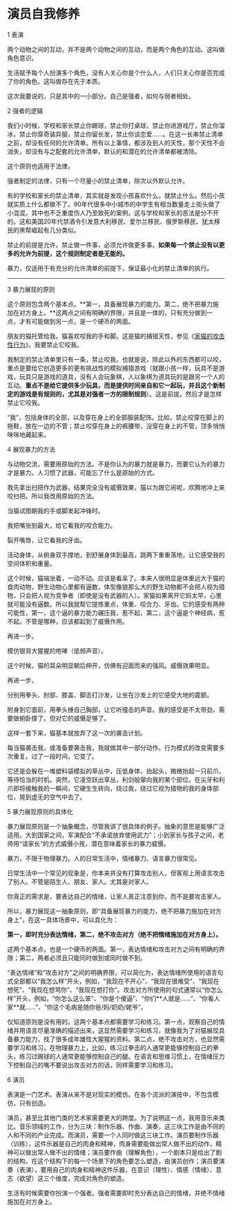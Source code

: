 # 演员自我修养

1 表演

两个动物之间的互动，并不是两个动物之间的互动，而是两个角色的互动。这叫做角色意识。

生活赋予每个人扮演多个角色，没有人关心你是个什么人，人们只关心你是否完成了你的角色。这叫做存在先于本质。

这次我要说的，只是其中的一小部分。自己是强者，如何与弱者相处。

2 强者的逻辑

我们小时候，学校和家长禁止你踢球，禁止你打桌球，禁止你进游戏厅，禁止你溜冰，禁止你穿奇装异服，禁止你留长发，禁止你谈恋爱……。在这一长串禁止清单之前，却没有任何的允许清单。所有以上事情，都涉及到人的天性，那个天性不会消失，却没有与之配套的允许清单，默认的和潜在的允许清单都被清除。

这个原则也适用于法律。

强者制定的法律，只有一个尽量小的禁止清单，除次以外默认允许。

有的学校和家长的禁止清单，其实就是发现小孩喜欢什么，就禁止什么。然后小孩就实质上什么都做不了。90年代很多中小城市的中学生有相当数量走上街头做了小混混，其中也不乏重度伤人乃至致死的案例。这与学校和家长的恶法是分不开的。这和美国20年代禁酒令引发意大利移民、爱尔兰移民、俄罗斯移民、犹太移民的黑帮崛起有几分类似。

禁止的前提是允许。禁止做一件事，必须允许做更多事。**如果每一个禁止没有以更多的允许为前提，这个规则制定者是无能的。**

暴力，仅适用于有充分的允许清单的前提下，保证最小化的禁止清单的执行。  
****

3 暴力展现的原则

这个原则包含两个基本点。**第一，具备展现暴力的能力。第二，绝不把暴力施加在对方身上。**这两点之间有明确的界限，并且是一体的，只有充分做到一点，才有可能做到另一点，是一个硬币的两面。

朋友的猫托管给我。猫喜欢咬我的手和脚。这是猫的捕猎天性，参见《[家猫的攻击性行为](http://mp.weixin.qq.com/s?__biz=MjM5NzE3MTc4Mg==&mid=2651278930&idx=1&sn=aaa72f8c34f43777bad2b2fe4fee2a17&chksm=bd2de97b8a5a606d51ad9b9519e2b22a42f65b7611ae25ad9a23ccdeec70e7daca07129d93cf&scene=21#wechat_redirect)》。我要禁止它咬我。

我制定的禁止清单里只有一条，禁止咬我。也就是说，除此以外的东西都可以咬，重点是要给它创造更多的更有挑战性的模拟捕猎游戏（就跟小孩一样，玩具不是游戏，玩具只是游戏的道具，没有人会玩象棋，人以象棋为道具玩的是跟另一个人的互动。**重点不是给它提供多少玩具，而是提供时间亲自和它一起玩，并且这个新制定的游戏是有规则的，尤其是对强者一方的限制规则**）。这是前提。然后才是怎样禁止它咬我。

“我”，包括身体的全部，以及穿在身上的全部服装配饰。比如，禁止咬穿在脚上的拖鞋，放在一边的不管；禁止咬穿在身上的裤腰带，没穿在身上的不管，顶多悄悄咪咪地藏起来。

4 展现暴力的方法

与动物交流，需要用原始的方法。不是你认为的暴力就是暴力，而要它认为的暴力才是暴力。人习惯了武器，可能忘了什么是原始的方式。

我先拿出扫把作为武器，结果完全没有威慑效果，猫以为跟它闹呢，欢腾地冲上来咬扫把。所以我改用原始的方法。

当猫试图朝我的手或脚发起冲锋时。

我把嘴张到最大，给它看我的咬合能力。

裂开嘴唇，让它看我的牙齿。

活动身体，从俯身双手撑地，到舒展身体到最高，跳两下重重落地，让它感受我的空间体积和重量。

这个时候，猫端坐着，一动不动。应该是看呆了。本来人很明显是体重远大于猫的食肉动物，野生动物心里都有逼数，体型像狼那么大的野生动物都不会把人视为猎物，只会把人视为竞争者（即使是没有武器的人）。家猫如果离开它妈太早，心里就可能没有逼数。所以我就帮它提炼重点，体重、咬合力、牙齿。它的感受有两种可能性，第一，这个逼的暴力能力碾压我，惹不起，第二，这个逼是个神经病，惹不起。不管是哪种，应该都起到了威慑作用。

再进一步。

模仿银背大猩猩的咆哮（低频声音）。

这个时候，猫的耳朵明显朝后伸开，仿佛有迎面而来的强风。威慑效果明显。

再进一步。

分别用拳头、肘部、膝盖、脚击打沙发，让坐在沙发上的它感受大地的震颤。

附身到它面前，用拳头捶自己胸部，让它听撞击的声音。我的感受是不太带劲，需要做俯卧撑了。但对它的威慑足够了。

这样一套下来，猫基本就放弃了这一次的袭击计划。

每当猫袭击我，或准备要袭击我，我就做其中一部分动作。行为模式的改变需要多次重复。过了一段时间，它变了。

它还是会躲在一堆塑料袋模拟的草丛中，压低身体，抬起头，微微抬起一只前爪，等待恰当的时机。突然，它凌空跃出草丛，利剑般窜向我的某个部位。在尖牙和利爪即将接触我的一瞬间，它硬生生转向，绕过我，绕过它视为猎物的我的身体部位，晃到虚无的空气中去了。

5 暴力展现原则的具体化

暴力展现原则是一个抽象概念，尽管我讲了很具体的例子。抽象的意思是能够广泛适用。大到国家之间，军演配合“不承诺放弃使用武力”；小到家长与孩子之间，老师用“请家长”的方式威慑小孩，潜在意味着家长的暴力威慑。

暴力，不限于物理暴力。人的日常生活中，情绪暴力、语言暴力很常见。

日常生活中一个常见的现象是，你本来并没有打算攻击别人，但客观上用语言攻击了别人。不管是陌生人、朋友、家人。尤其是对家人。

你真正的需求是，要表达自己的情绪，让家人真正注意到你，而不是要攻击家人。

所以，暴力展现这一抽象原则，即“具备展现暴力的能力，绝不把暴力施加在对方身上”，在这一具体场景中，可以具化为：

**第一，即时充分表达情绪，第二，绝不攻击对方（绝不把情绪施加在对方身上）。**

这两个基本点，也是一个硬币的两面。第一，表达情绪和攻击对方之间有明确的界限；第二，两者必须且只能同时做到或同时做不到。

“表达情绪”和“攻击对方”之间的明确界限，可以简化为，表达情绪所使用的语言句式全部都以“我怎么样”开头，例如，“我现在不开心”、“我现在很难受”、“我现在想死”、“我现在想骂你”、“我现在想打你”。攻击对方所使用的句式通常以“你怎么样”开头，例如，“你怎么这么笨”、“你是个傻逼”、“你们\*\*人就是……”、“你看人家\*\*就……”、“你这个毛病是随你爸/妈/奶奶/姥爷”。

仅知道原则是没有用的。这两个基本点都需要学习和练习。第一点，观察自己的情绪并用语言尽量准确的描述出来，这显然需要学习和练习，就像我为了对猫展现具备暴力能力，找了很多成年雄性大猩猩的资料。第二点，绝不攻击对方，也显然需要学习和练习，在物理暴力上，比如，练习过拳击的人通常更能够控制自己的拳头，练习过踢球的人通常更能够控制自己的腿。在语言和思维习惯上，在情绪压力下控制自己的嘴不要说出攻击对方的话，同样需要学习和练习。

6 演员

表演是一门艺术。表演从来不是对现实的模仿。在各个流派的演技中，不包含模仿，只有创造。

演员，甚至比其他门类的艺术家需要更大的跨度。为了说明这一点，我用音乐来类比。音乐领域的工作，分为三块：制作乐器、作曲、演奏，这三块工作是由不同的人和不同的产业完成。而演员，需要一个人同时做这三块工作。演员要制作乐器（训练），这件乐器是自己的肉身和精神，肉身需要能做出常人做不出的动作，精神可以做出常人做不出的情绪；演员要作曲（理解角色），一个剧本只是给出了剧的结构，在这个结构下的每一个场景下的角色要怎么塑造，由演员创作；演员要演奏（表演），要用自己的肉身和精神这件乐器，在意识（理性）、情感（情绪）、意志（欲望）这三个维度，完成对角色的塑造。

生活有时候需要你扮演一个强者。强者需要即时充分表达自己的情绪，并绝不情绪施加在对方身上。

